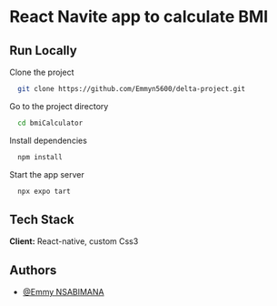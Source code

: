 
# React Navite app to calculate BMI 






## Run Locally

Clone the project

```bash
  git clone https://github.com/Emmyn5600/delta-project.git
```

Go to the project directory

```bash
  cd bmiCalculator
```

Install dependencies

```bash
  npm install
```

Start the app server

```bash
  npx expo tart
```


## Tech Stack

**Client:**  React-native, custom Css3


## Authors

- [@Emmy NSABIMANA](https://github.com/Emmyn5600)

